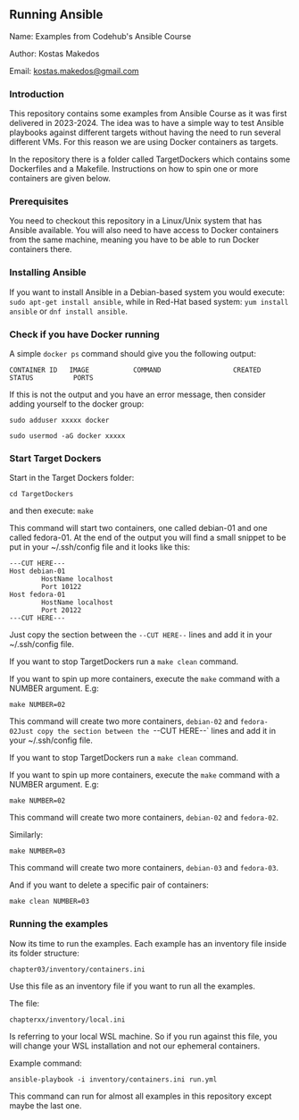 ## Running Ansible

Name: Examples from Codehub's Ansible Course

Author: Kostas Makedos

Email: kostas.makedos@gmail.com

### Introduction
This repository contains some examples from Ansible Course as it was first delivered in 2023-2024.
The idea was to have a simple way to test Ansible playbooks against different targets without having the need
to run several different VMs.
For this reason we are using Docker containers as targets.

In the repository there is a folder called TargetDockers which contains some Dockerfiles and
a Makefile.
Instructions on how to spin one or more containers are given below.

### Prerequisites
You need to checkout this repository in a Linux/Unix system that has Ansible available.
You will also need to have access to Docker containers from the same machine, meaning you have to be able to run Docker containers there.

### Installing Ansible
If you want to install Ansible in a Debian-based system you would execute: `sudo apt-get install ansible`, while
in Red-Hat based system: `yum install ansible` or `dnf install ansible`.

### Check if you have Docker running
A simple `docker ps` command should give you the following output:

`CONTAINER ID   IMAGE           COMMAND                  CREATED          STATUS          PORTS`

If this is not the output and you have an error message, then consider adding yourself to the docker group:

`sudo adduser xxxxx docker`

`sudo usermod -aG docker xxxxx`

### Start Target Dockers
Start in the Target Dockers folder:

`cd TargetDockers`

and then execute:
`make`

This command will start two containers, one called debian-01 and one called fedora-01.
At the end of the output you will find a small snippet to be put in your ~/.ssh/config file and it looks like this:
```
---CUT HERE---
Host debian-01
        HostName localhost
        Port 10122
Host fedora-01
        HostName localhost
        Port 20122
---CUT HERE---
```

Just copy the section between the `--CUT HERE--` lines and add it in your ~/.ssh/config file.

If you want to stop TargetDockers run a `make clean` command.

If you want to spin up more containers, execute the `make` command with a NUMBER argument.
E.g:
```
make NUMBER=02
```
This command will create two more containers, `debian-02` and `fedora-02Just copy the section between the `--CUT HERE--` lines and add it in your ~/.ssh/config file.

If you want to stop TargetDockers run a `make clean` command.

If you want to spin up more containers, execute the `make` command with a NUMBER argument.
E.g:
```
make NUMBER=02
```
This command will create two more containers, `debian-02` and `fedora-02`.

Similarly:
```
make NUMBER=03
```
This command will create two more containers, `debian-03` and `fedora-03`.

And if you want to delete a specific pair of containers:
```
make clean NUMBER=03
```

### Running the examples

Now its time to run the examples.
Each example has an inventory file inside its folder structure:

`chapter03/inventory/containers.ini`

Use this file as an inventory file if you want to run all the examples.

The file:

`chapterxx/inventory/local.ini`

Is referring to your local WSL machine.
So if you run against this file, you will change your WSL installation and not our ephemeral containers.

Example command:

```ansible-playbook -i inventory/containers.ini run.yml```

This command can run for almost all examples in this repository except maybe the last one.
